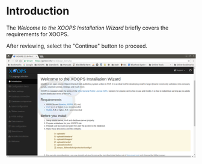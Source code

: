 # Introduction

The *Welcome to the XOOPS Installation Wizard* briefly covers the requirements
for XOOPS.

After reviewing, select the "Continue" button to proceed.

![XOOPS Installer Introduction](../../assets/installer-02.png)
